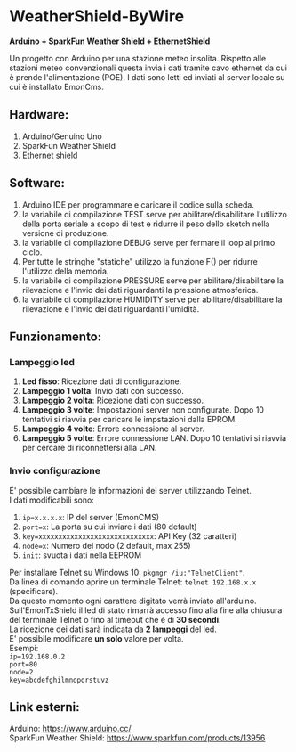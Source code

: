 # WeatherShield-ByWire

**Arduino + SparkFun Weather Shield + EthernetShield**

Un progetto con Arduino per una stazione meteo insolita. Rispetto alle stazioni meteo convenzionali questa invia i dati tramite cavo ethernet da cui è prende l'alimentazione (POE). I dati sono letti ed inviati al server locale su cui è installato EmonCms.

## Hardware:

  1. Arduino/Genuino Uno
  2. SparkFun Weather Shield
  3. Ethernet shield
  
## Software:

  1. Arduino IDE per programmare e caricare il codice sulla scheda.
  1. la variabile di compilazione TEST serve per abilitare/disabilitare l'utilizzo della porta seriale a scopo di test e ridurre il peso dello sketch nella versione di produzione.
  1. la variabile di compilazione DEBUG serve per fermare il loop al primo ciclo.
  1. Per tutte le stringhe "statiche" utilizzo la funzione F() per ridurre l'utilizzo della memoria.
  1. la variabile di compilazione PRESSURE serve per abilitare/disabilitare la rilevazione e l'invio dei dati riguardanti la pressione atmosferica.
  1. la variabile di compilazione HUMIDITY serve per abilitare/disabilitare la rilevazione e l'invio dei dati riguardanti l'umidità.

## Funzionamento:

### Lampeggio led

1. **Led fisso**: Ricezione dati di configurazione.
1. **Lampeggio 1 volta**: Invio dati con successo.
1. **Lampeggio 2 volta**: Ricezione dati con successo.
1. **Lampeggio 3 volte**: Impostazioni server non configurate.
    Dopo 10 tentativi si riavvia per caricare le impstazioni dalla EPROM.
1. **Lampeggio 4 volte**: Errore connessione al server.
1. **Lampeggio 5 volte**: Errore connessione LAN.
    Dopo 10 tentativi si riavvia per cercare di riconnettersi alla LAN.

### Invio configurazione

E' possibile cambiare le informazioni del server utilizzando Telnet.  
I dati modificabili sono:
1. `ip=x.x.x.x`: IP del server (EmonCMS) 
1. `port=x`: La porta su cui inviare i dati (80 default)
1. `key=xxxxxxxxxxxxxxxxxxxxxxxxxxxxx`: API Key (32 caratteri)
1. `node=x`: Numero del nodo (2 default, max 255)
1. `init`: svuota i dati nella EEPROM

Per installare Telnet su Windows 10: `pkgmgr /iu:"TelnetClient"`.  
Da linea di comando aprire un terminale Telnet: `telnet 192.168.x.x` (specificare).  
Da questo momento ogni carattere digitato verrà inviato all'arduino.    Sull'EmonTxShield il led di stato rimarrà accesso fino alla fine alla chiusura del terminale Telnet o fino al timeout che è di **30 secondi**.  
La ricezione dei dati sarà indicata da **2 lampeggi** del led.  
E' possibile modificare **un solo** valore per volta.  
Esempi:  
`ip=192.168.0.2`  
`port=80`  
`node=2`  
`key=abcdefghilmnopqrstuvz`

## Link esterni:

  Arduino: https://www.arduino.cc/  
  SparkFun Weather Shield: https://www.sparkfun.com/products/13956
